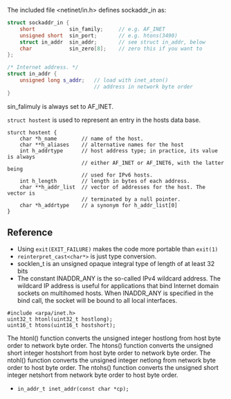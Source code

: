 



The included file <netinet/in.h> defines sockaddr_in as:

```cpp
struct sockaddr_in {
	short			sin_family;		// e.g. AF_INET
	unsigned short	sin_port;		// e.g. htons(3490)
	struct in_addr	sin_addr;		// see struct in_addr, below
	char			sin_zero[8];	// zero this if you want to
};

/* Internet address. */
struct in_addr {
	unsigned long s_addr;	// load with inet_aton()
							// address in network byte order
}
```

sin_falimuly is always set to AF_INET.


`struct hostent` is used to represent an entry in the hosts data base.
```
sturct hostent {
	char *h_name		// name of the host.
	char **h_aliases	// alternative names for the host
	int h_addrtype 		// host address type; in practice, its value is always
						// either AF_INET or AF_INET6, with the latter being
						// used for IPv6 hosts.
	int h_length		// length in bytes of each address.
	char **h_addr_list	// vector of addresses for the host. The vector is 
						// terminated by a null pointer.
	char *h_addrtype 	// a synonym for h_addr_list[0]
}
```

## Reference
* Using `exit(EXIT_FAILURE)` makes the code more portable than `exit(1)`
* `reinterpret_cast<char*>` is just type conversion.
* socklen_t is an unsigned opaque integral type of length of at least 32 bits
* The constant INADDR_ANY is the so-called IPv4 wildcard address. The wildcard IP address is useful for applications that bind Internet domain sockets on multihomed hosts. When INADDR_ANY is specified in the bind call,
       the socket will be bound to all local interfaces. 

```
#include <arpa/inet.h>
uint32_t htonl(uint32_t hostlong);
uint16_t htons(uint16_t hostshort);
```

The htonl() function converts the unsigned integer hostlong from host byte order to network byte order.
The htons() function converts the unsigned short integer hostshort from host byte order to network byte order.
The ntohl() function converts the unsigned integer netlong from network byte order to host byte order.
The ntohs() function converts the unsigned short integer netshort from network byte order to host byte order.

* `in_addr_t inet_addr(const char *cp);`